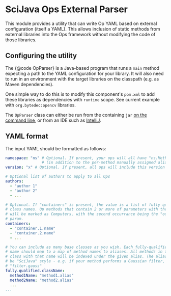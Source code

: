 # SciJava Ops External Parser

This module provides a utility that can write Op YAML based on external
configuration (itself a YAML). This allows inclusion of static methods from
external libraries into the Ops framework without modifying the code of those
libraries.

## Configuring the utility

The {@code OpParser} is a Java-based program that runs a `main` method
expecting a path to the YAML configuration for your library. It will also need
to run in an environment with the target libraries on the classpath (e.g. as
Maven dependencies).

One simple way to do this is to modify this component's `pom.xml` to add these
libraries as dependencies with `runtime` scope. See current example with
`org.bytedec:opencv` libraries.

The `OpParser` class can either be run from the containing `jar` [on the
command line](https://www.baeldung.com/java-run-jar-with-arguments), or from an
IDE such as
[IntelliJ](https://www.jetbrains.com/help/idea/running-applications.html).

## YAML format

The input YAML should be formatted as follows:

```yaml
namespace: "ns" # Optional. If present, your ops will all have "ns.MethodName" aliases.
                # (in addition to the per-method manually assigned aliases)
version: "x" # Optional. If present, all ops will include this version metadata.

# Optional list of authors to apply to all Ops
authors:
  - "author 1"
  - "author 2"
  - ...

# Optional. If "containers" is present, the value is a list of fully qualified
# class names. Op methods that contain 2 or more of parameters with these types
# will be marked as Computers, with the second occurrance being the "output"
# param.
containers:
  - "container.1.name"
  - "container.2.name"
  - ...

# You can include as many base classes as you wish. Each fully-qualified class
# name should map to a map of method names to aliases. All methods in the base
# class with that name will be indexed under the given alias. The alias should
# be "SciJava" style - e.g. if your method performs a Gaussian filter, alias it
# "filter.gauss"
fully.qualified.className:
  method1Name: "method1.alias"
  method2Name: "method2.alias"
  ...
...
```


